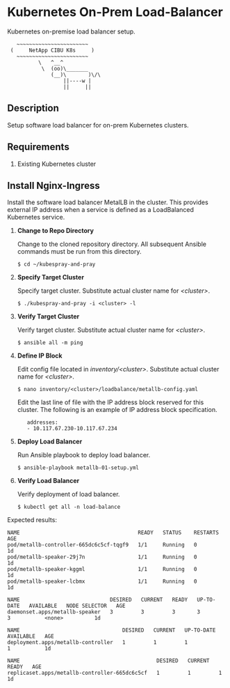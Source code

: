 # Kubernetes On-Prem Load-Balancer #

Kubernetes on-premise load balancer setup.

```
   ~~~~~~~~~~~~~~~~~~~~~~~
 (     NetApp CIBU K8s     )
   ~~~~~~~~~~~~~~~~~~~~~~~
          \   ^__^
           \  (oo)\_______
              (__)\       )\/\
                  ||----w |
                  ||     ||
```

## Description ##

Setup software load balancer for on-prem Kubernetes clusters.

## Requirements ##

1. Existing Kubernetes cluster 

## Install Nginx-Ingress ##

Install the software load balancer MetalLB in the cluster.  This provides external IP address when a service is defined as a LoadBalanced Kubernetes service.

1. __Change to Repo Directory__

    Change to the cloned repository directory.  All subsequent Ansible commands must be run from this directory. 

   `$ cd ~/kubespray-and-pray`  

2. __Specify Target Cluster__

   Specify target cluster. Substitute actual cluster name for _\<cluster\>_. 

   `$ ./kubespray-and-pray -i <cluster> -l`  

3. __Verify Target Cluster__

   Verify target cluster. Substitute actual cluster name for _\<cluster\>_. 

   `$ ansible all -m ping`  

4. __Define IP Block__

    Edit config file located in _inventory/\<cluster\>_. Substitute actual cluster name for _\<cluster\>_.

   `$ nano inventory/<cluster>/loadbalance/metallb-config.yaml`  

    Edit the last line of file with the IP address block reserved for this cluster.  The following is an example of IP address block specification.

   `   addresses:`  
   `   - 10.117.67.230-10.117.67.234`  
   

5. __Deploy Load Balancer__

    Run Ansible playbook to deploy load balancer.

   `$ ansible-playbook metallb-01-setup.yml`  

6. __Verify Load Balancer__

    Verify deployment of load balancer.

   `$ kubectl get all -n load-balance`  

Expected results:
```
NAME                                      READY   STATUS    RESTARTS   AGE
pod/metallb-controller-665dc6c5cf-tqgf9   1/1     Running   0          1d
pod/metallb-speaker-29j7n                 1/1     Running   0          1d 
pod/metallb-speaker-kggml                 1/1     Running   0          1d
pod/metallb-speaker-lcbmx                 1/1     Running   0          1d 

NAME                             DESIRED   CURRENT   READY   UP-TO-DATE   AVAILABLE   NODE SELECTOR   AGE
daemonset.apps/metallb-speaker   3         3         3       3            3           <none>          1d

NAME                                 DESIRED   CURRENT   UP-TO-DATE   AVAILABLE   AGE
deployment.apps/metallb-controller   1         1         1            1           1d

NAME                                            DESIRED   CURRENT   READY   AGE
replicaset.apps/metallb-controller-665dc6c5cf   1         1         1       1d
```



